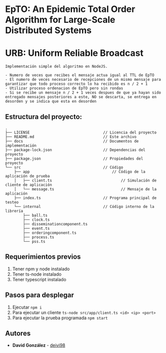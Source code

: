 # EpTO: An Epidemic Total Order Algorithm for Large-Scale Distributed Systems
# URB: Uniform Reliable Broadcast

    Implementación simple del algoritmo en NodeJS.

    - Numero de veces que recibes el mensaje actua igual al TTL de EpTO
    - El numero de veces necesario de recepciones de un mismo mensaje para garantizar que todo proceso correcto lo ha recibido es n / 2 + 1
    - Utilizar proceso ordenacion de EpTO pero sin rondas
    - Si se recibe un mensaje n / 2 + 1 veces despues de que ya hayan sido entregado mensajes posteriores a este, NO se descarta, se entrega en desorden y se indica que esta en desorden

## Estructura del proyecto:
```
.
├── LICENSE                                 // Licencia del proyecto
├── README.md                               // Este archivo
├── docs                                    // Documentos de implementación
├── package-lock.json                       // Dependencias del proyecto
├── package.json                            // Propiedades del proyecto
└── src                                     // Código
    ├── app                                     // Código de la aplicación de prueba
    │   ├── client.ts                               // Simulación de cliente de aplicación
    │   └── message.ts                              // Mensaje de la aplicación
    ├── index.ts                            // Programa principal de testeo
    └── internal                            // Código interno de la librería
        ├── ball.ts                         
        ├── clock.ts
        ├── disseminationcomponent.ts
        ├── event.ts
        ├── orderingcomponent.ts
        ├── process.ts
        └── pss.ts
```

## Requerimientos previos

1. Tener npm y node instalado
2. Tener ts-node instalado
3. Tener typescript instalado

## Pasos para desplegar 

1. Ejecutar `npm i`
2. Para ejecutar un cliente `ts-node src/app/client.ts <id> <ip> <port>`
3. Para ejecutar la prueba programada `npm start`

## Autores

* **David González** - [deivi98](https://github.com/deivi98)
